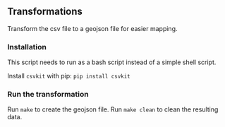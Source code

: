 ## Transformations

Transform the csv file to a geojson file for easier mapping.

### Installation

This script needs to run as a bash script instead of a simple shell script.

Install `csvkit` with pip: `pip install csvkit`

### Run the transformation

Run `make` to create the geojson file.
Run `make clean` to clean the resulting data.
